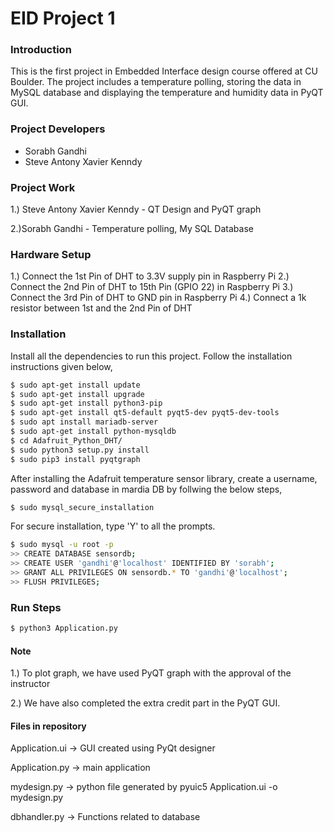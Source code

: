 # EID Project 1

### Introduction
This is the first project in Embedded Interface design course offered at CU Boulder. The project includes a temperature polling, storing the data in MySQL database and displaying the temperature and humidity data in PyQT GUI.

### Project Developers
  - Sorabh Gandhi
  - Steve Antony Xavier Kenndy

### Project Work
1.) Steve Antony Xavier Kenndy - QT Design and PyQT graph

2.)Sorabh Gandhi - Temperature polling, My SQL Database

### Hardware Setup
1.) Connect the 1st Pin of DHT to 3.3V supply pin in Raspberry Pi
2.) Connect the 2nd Pin of DHT to 15th Pin (GPIO 22) in Raspberry Pi
3.) Connect the 3rd Pin of DHT to GND pin in Raspberry Pi
4.) Connect a 1k resistor between 1st and the 2nd Pin of DHT

### Installation
Install all the dependencies to run this project. Follow the installation instructions given below,

```sh
$ sudo apt-get install update
$ sudo apt-get install upgrade
$ sudo apt-get install python3-pip
$ sudo apt-get install qt5-default pyqt5-dev pyqt5-dev-tools
$ sudo apt install mariadb-server
$ sudo apt-get install python-mysqldb
$ cd Adafruit_Python_DHT/
$ sudo python3 setup.py install
$ sudo pip3 install pyqtgraph
```

After installing the Adafruit temperature sensor library, create a username, password and 
database in mardia DB by follwing the below steps,
```sh
$ sudo mysql_secure_installation
```
For secure installation, type 'Y' to all the prompts.
```sh
$ sudo mysql -u root -p
>> CREATE DATABASE sensordb;
>> CREATE USER 'gandhi'@'localhost' IDENTIFIED BY 'sorabh';
>> GRANT ALL PRIVILEGES ON sensordb.* TO 'gandhi'@'localhost';
>> FLUSH PRIVILEGES;
```

### Run Steps
```sh
$ python3 Application.py
```

#### Note
1.) To plot graph, we have used PyQT graph with the approval of the instructor

2.) We have also completed the extra credit part in the PyQT GUI.

#### Files in repository
Application.ui -> GUI created using PyQt designer

Application.py -> main application

mydesign.py -> python file generated by pyuic5 Application.ui -o mydesign.py

dbhandler.py -> Functions related to database
